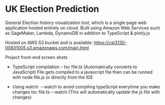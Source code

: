 # UK Election Prediction
General Election history visualization tool, which is a single page web application hosted entirely on cloud.
Built using Amazon Web Services such as SageMaker, Lambda, DynamoDB in addition to TypeScript & plotly.js

Hosted on AWS S3 bucket and is available: https://cst3130-00831005.s3.amazonaws.com/main.html

Project front-end screen shots

* TypeScript compilation - tsc file.ts (Automatically converts to JavaScript)
 File gets compiled to a javascript file then can be runned with node file.js or directly from the IDE

* Using watch: --watch to avoid compiling typeScript everytime you make changes
  tsc file.ts --watch (This will automatically update the js file with changes) 
